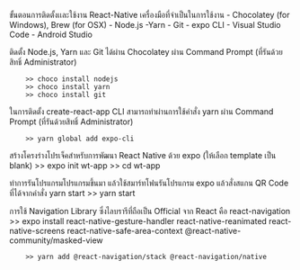 ขั้นตอนการติดตั้งเเละใช้งาน React-Native
เครื่องมือที่จำเป็นในการใช้งาน
        - Chocolatey (for Windows), Brew (for OSX)
        - Node.js
        -Yarn
        - Git
        - expo CLI
        - Visual Studio Code
        - Android Studio
        
ติดตั้ง Node.js, Yarn และ Git ได้ผ่าน Chocolatey ผ่าน Command Prompt (ที่รันด้วยสิทธิ์ Administrator)
    
        >> choco install nodejs
        >> choco install yarn
        >> choco install git
        
ในการติดตั้ง create-react-app CLI สามารถทำผ่านการใช้คำสั่ง yarn ผ่าน Command Prompt (ที่รันด้วยสิทธิ์ Administrator)

        >> yarn global add expo-cli
        
สร้างโครงร่างโปรเจ็คสำหรับการพัฒนา React Native ด้วย expo (ให้เลือก template เป็น blank)
        >> expo init wt-app
        >> cd wt-app
        
ทำการรันโปรแกรมโปรแกรมขึ้นมา แล้วใช้สมาร์ทโฟนรันโปรแกรม expo แล้วสั่งสแกน QR Code ที่ได้จากคำสั่ง yarn start
        >> yarn start
       
การใช้ Navigation Library ซึ่งไลบรารีที่ถือเป็น Official จาก React คือ react-navigation
        >> expo install react-native-gesture-handler react-native-reanimated react-native-screens 
        react-native-safe-area-context @react-native-community/masked-view
        
        >> yarn add @react-navigation/stack @react-navigation/native
        
        
    


        
